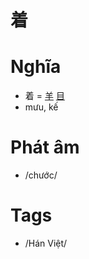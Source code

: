 # 着

# Nghĩa
* 着 = [羊](羊.md) [目](目.md)
* mưu, kế

# Phát âm
* /chước/

# Tags
* /Hán Việt/

<script>window.HANZI_FIELD='着';</script>
